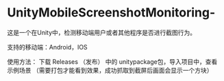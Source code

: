 # UnityMobileScreenshotMonitoring-
这是一个在Unity中，检测移动端用户或者其他程序是否进行截图行为。

支持的移动端：Android，IOS

使用方法：
  下载 Releases （发布） 中的 unitypackage包，导入项目中，查看示例场景
  （需要打包才能看到效果，成功抓取到截屏后画面会显示一个方块）
